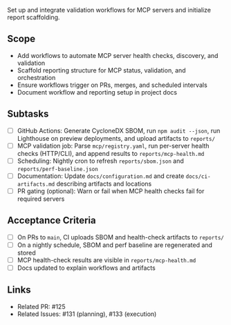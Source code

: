 Set up and integrate validation workflows for MCP servers and initialize report scaffolding.

## Scope
- Add workflows to automate MCP server health checks, discovery, and validation
- Scaffold reporting structure for MCP status, validation, and orchestration
- Ensure workflows trigger on PRs, merges, and scheduled intervals
- Document workflow and reporting setup in project docs

## Subtasks
- [ ] GitHub Actions: Generate CycloneDX SBOM, run `npm audit --json`, run Lighthouse on preview deployments, and upload artifacts to `reports/`
- [ ] MCP validation job: Parse `mcp/registry.yaml`, run per-server health checks (HTTP/CLI), and append results to `reports/mcp-health.md`
- [ ] Scheduling: Nightly cron to refresh `reports/sbom.json` and `reports/perf-baseline.json`
- [ ] Documentation: Update `docs/configuration.md` and create `docs/ci-artifacts.md` describing artifacts and locations
- [ ] PR gating (optional): Warn or fail when MCP health checks fail for required servers

## Acceptance Criteria
- [ ] On PRs to `main`, CI uploads SBOM and health-check artifacts to `reports/`
- [ ] On a nightly schedule, SBOM and perf baseline are regenerated and stored
- [ ] MCP health-check results are visible in `reports/mcp-health.md`
- [ ] Docs updated to explain workflows and artifacts

## Links
- Related PR: #125
- Related Issues: #131 (planning), #133 (execution)